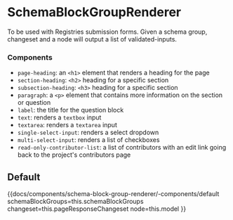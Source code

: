 # SchemaBlockGroupRenderer

To be used with Registries submission forms.  Given a schema group, changeset and a node will output a list of validated-inputs.

### Components

- `page-heading`: an `<h1>` element that renders a heading for the page
- `section-heading`: `<h2>` heading for a specific section
- `subsection-heading`: `<h3>` heading for a specific section
- `paragraph`: a `<p>` element that contains more information on the section or question
- `label`: the title for the question block
- `text`: renders a `textbox` input
- `textarea`: renders a `textarea` input
- `single-select-input`: renders a select dropdown
- `multi-select-input`: renders a list of checkboxes
- `read-only-contributor-list`: a list of contributors with an edit link going back to the project's contributors page


## Default
{{docs/components/schema-block-group-renderer/-components/default
    schemaBlockGroups=this.schemaBlockGroups
    changeset=this.pageResponseChangeset
    node=this.model
}}
